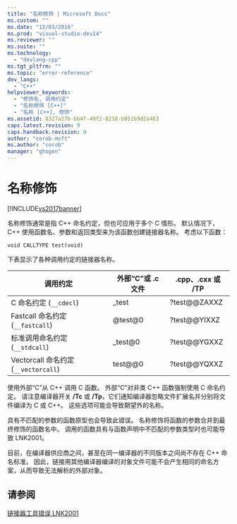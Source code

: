 ```yaml
---
title: "名称修饰 | Microsoft Docs"
ms.custom: ""
ms.date: "12/03/2016"
ms.prod: "visual-studio-dev14"
ms.reviewer: ""
ms.suite: ""
ms.technology: 
  - "devlang-cpp"
ms.tgt_pltfrm: ""
ms.topic: "error-reference"
dev_langs: 
  - "C++"
helpviewer_keywords: 
  - "修饰名, 调用约定"
  - "名称修饰 [C++]"
  - "名称 [C++], 修饰"
ms.assetid: 8327a27b-bb4f-49f2-8218-b851b9d2a463
caps.latest.revision: 9
caps.handback.revision: 9
author: "corob-msft"
ms.author: "corob"
manager: "ghogen"
---
```

# 名称修饰
[!INCLUDE[vs2017banner](../../assembler/inline/includes/vs2017banner.md)]

名称修饰通常是指 C\+\+ 命名约定，但也可应用于多个 C 情形。  默认情况下，C\+\+ 使用函数名、参数和返回类型来为该函数创建链接器名称。  考虑以下函数：  
  
```  
void CALLTYPE test(void)  
```  
  
 下表显示了各种调用约定的链接器名称。  
  
|调用约定|外部“C”或 .c 文件|.cpp、.cxx 或 \/TP|  
|----------|------------------|----------------------|  
|C 命名约定 \(`__cdecl`\)|\_test|?test@@ZAXXZ|  
|Fastcall 命名约定 \(`__fastcall`\)|@test@0|?test@@YIXXZ|  
|标准调用命名约定 \(`__stdcall`\)|\_test@0|?test@@YGXXZ|  
|Vectorcall 命名约定 \(`__vectorcall`\)|test@@0|?test@@YQXXZ|  
  
 使用外部“C”从 C\+\+ 调用 C 函数。  外部“C”对非类 C\+\+ 函数强制使用 C 命名约定。  请注意编译器开关 **\/Tc** 或 **\/Tp**，它们通知编译器忽略文件扩展名并分别将文件编译为 C 或 C\+\+。  这些选项可能会导致期望外的名称。  
  
 具有不匹配的参数的函数原型也会导致此错误。  名称修饰将函数的参数合并到最终修饰的函数名中。  调用的函数具有与函数声明中不匹配的参数类型时也可能导致 LNK2001。  
  
 目前，在编译器供应商之间，甚至在同一编译器的不同版本之间尚不存在 C\+\+ 命名标准。  因此，链接用其他编译器编译的对象文件可能不会产生相同的命名方案，从而导致无法解析的外部对象。  
  
## 请参阅  
 [链接器工具错误 LNK2001](../../error-messages/tool-errors/linker-tools-error-lnk2001.md)